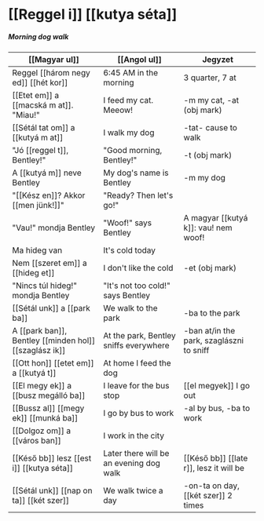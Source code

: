 # [[Reggel i]] [[kutya séta]]
##### Morning dog walk

| [[Magyar ul]]                                          | [[Angol ul]]                            | Jegyzet                                  |
|--------------------------------------------------------|-----------------------------------------|------------------------------------------|
| Reggel [[három negy ed]] [[hét kor]]                   | 6:45 AM in the morning                  | 3 quarter, 7 at                          |
| [[Etet em]] a [[macská m at]]. "Miau!"                 | I feed my cat. Meeow!                   | -m my cat, -at (obj mark)                |
| [[Sétál tat om]] a [[kutyá m at]]                      | I walk my dog                           | -tat- cause to walk                      |
| "Jó [[reggel t]], Bentley!"                            | "Good morning, Bentley!"                | -t (obj mark)                            |
| A [[kutyá m]] neve Bentley                             | My dog's name is Bentley                | -m my dog                                |
| "[[Kész en]]? Akkor [[men jünk!]]"                     | "Ready? Then let's go!"                 |                                          |
| "Vau!" mondja Bentley                                  | "Woof!" says Bentley                    | A magyar [[kutyá k]]: vau! nem woof!     |
| Ma hideg van                                           | It's cold today                         |                                          |
| Nem [[szeret em]] a [[hideg et]]                       | I don't like the cold                   | -et (obj mark)                           |
| "Nincs túl hideg!" mondja Bentley                      | "It's not too cold!" says Bentley       |                                          |
| [[Sétál unk]] a [[park ba]]                            | We walk to the park                     | -ba to the park                          |
| A [[park ban]], Bentley [[minden hol]] [[szaglász ik]] | At the park, Bentley sniffs everywhere  | -ban at/in the park, szaglászni to sniff |
| [[Ott hon]] [[etet em]] a [[kutyá t]]                  | At home I feed the dog                  |                                          |
| [[El megy ek]] a [[busz megálló ba]]                   | I leave for the bus stop                | [[el megyek]] I go out                   |
| [[Bussz al]] [[megy ek]] [[munká ba]]                  | I go by bus to work                     | -al by bus, -ba to work                  |
| [[Dolgoz om]] a [[város ban]]                          | I work in the city                      |                                          |
| [[Késő bb]] lesz [[est i]] [[kutya séta]]              | Later there will be an evening dog walk | [[Késő bb]] [[late r]], lesz it will be  |
| [[Sétál unk]] [[nap on ta]] [[két szer]]               | We walk twice a day                     | -on-ta on day, [[két szer]] 2 times      |


<!--
| Magyarul                   | Angolul                     | Jegyzet                            |
|----------------------------|-----------------------------|------------------------------------|
| [[Reggel i]] étel finom    | The breakfast food is tasty | [[Reggel i]] = (of) morning (adj.) |
| [[Magyar ország ban]] élek | I live in Hungary           | ország = country, ‑ban = in        |
-->